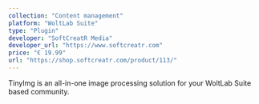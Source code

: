 ```yaml
---
collection: "Content management"
platform: "WoltLab Suite"
type: "Plugin"
developer: "SoftCreatR Media"
developer_url: "https://www.softcreatr.com"
price: "€ 19.99"
url: "https://shop.softcreatr.com/product/113/"
---
```


TinyImg is an all-in-one image processing solution for your WoltLab Suite based community.
